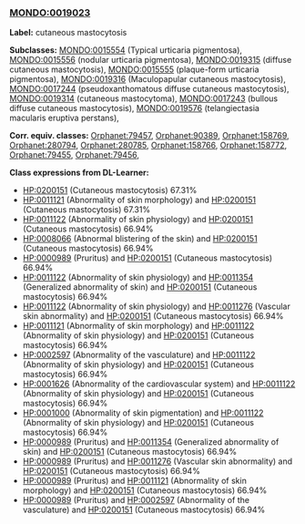 
### [MONDO:0019023](http://purl.obolibrary.org/obo/MONDO_0019023)
**Label:** cutaneous mastocytosis

**Subclasses:** [MONDO:0015554](http://purl.obolibrary.org/obo/MONDO_0015554) (Typical urticaria pigmentosa), [MONDO:0015556](http://purl.obolibrary.org/obo/MONDO_0015556) (nodular urticaria pigmentosa), [MONDO:0019315](http://purl.obolibrary.org/obo/MONDO_0019315) (diffuse cutaneous mastocytosis), [MONDO:0015555](http://purl.obolibrary.org/obo/MONDO_0015555) (plaque-form urticaria pigmentosa), [MONDO:0019316](http://purl.obolibrary.org/obo/MONDO_0019316) (Maculopapular cutaneous mastocytosis), [MONDO:0017244](http://purl.obolibrary.org/obo/MONDO_0017244) (pseudoxanthomatous diffuse cutaneous mastocytosis), [MONDO:0019314](http://purl.obolibrary.org/obo/MONDO_0019314) (cutaneous mastocytoma), [MONDO:0017243](http://purl.obolibrary.org/obo/MONDO_0017243) (bullous diffuse cutaneous mastocytosis), [MONDO:0019576](http://purl.obolibrary.org/obo/MONDO_0019576) (telangiectasia macularis eruptiva perstans), 

**Corr. equiv. classes:** [Orphanet:79457](http://www.orpha.net/ORDO/Orphanet_79457), [Orphanet:90389](http://www.orpha.net/ORDO/Orphanet_90389), [Orphanet:158769](http://www.orpha.net/ORDO/Orphanet_158769), [Orphanet:280794](http://www.orpha.net/ORDO/Orphanet_280794), [Orphanet:280785](http://www.orpha.net/ORDO/Orphanet_280785), [Orphanet:158766](http://www.orpha.net/ORDO/Orphanet_158766), [Orphanet:158772](http://www.orpha.net/ORDO/Orphanet_158772), [Orphanet:79455](http://www.orpha.net/ORDO/Orphanet_79455), [Orphanet:79456](http://www.orpha.net/ORDO/Orphanet_79456), 

**Class expressions from DL-Learner:**

- [HP:0200151](http://purl.obolibrary.org/obo/HP_0200151) (Cutaneous mastocytosis) 67.31%
- [HP:0011121](http://purl.obolibrary.org/obo/HP_0011121) (Abnormality of skin morphology) and [HP:0200151](http://purl.obolibrary.org/obo/HP_0200151) (Cutaneous mastocytosis) 67.31%
- [HP:0011122](http://purl.obolibrary.org/obo/HP_0011122) (Abnormality of skin physiology) and [HP:0200151](http://purl.obolibrary.org/obo/HP_0200151) (Cutaneous mastocytosis) 66.94%
- [HP:0008066](http://purl.obolibrary.org/obo/HP_0008066) (Abnormal blistering of the skin) and [HP:0200151](http://purl.obolibrary.org/obo/HP_0200151) (Cutaneous mastocytosis) 66.94%
- [HP:0000989](http://purl.obolibrary.org/obo/HP_0000989) (Pruritus) and [HP:0200151](http://purl.obolibrary.org/obo/HP_0200151) (Cutaneous mastocytosis) 66.94%
- [HP:0011122](http://purl.obolibrary.org/obo/HP_0011122) (Abnormality of skin physiology) and [HP:0011354](http://purl.obolibrary.org/obo/HP_0011354) (Generalized abnormality of skin) and [HP:0200151](http://purl.obolibrary.org/obo/HP_0200151) (Cutaneous mastocytosis) 66.94%
- [HP:0011122](http://purl.obolibrary.org/obo/HP_0011122) (Abnormality of skin physiology) and [HP:0011276](http://purl.obolibrary.org/obo/HP_0011276) (Vascular skin abnormality) and [HP:0200151](http://purl.obolibrary.org/obo/HP_0200151) (Cutaneous mastocytosis) 66.94%
- [HP:0011121](http://purl.obolibrary.org/obo/HP_0011121) (Abnormality of skin morphology) and [HP:0011122](http://purl.obolibrary.org/obo/HP_0011122) (Abnormality of skin physiology) and [HP:0200151](http://purl.obolibrary.org/obo/HP_0200151) (Cutaneous mastocytosis) 66.94%
- [HP:0002597](http://purl.obolibrary.org/obo/HP_0002597) (Abnormality of the vasculature) and [HP:0011122](http://purl.obolibrary.org/obo/HP_0011122) (Abnormality of skin physiology) and [HP:0200151](http://purl.obolibrary.org/obo/HP_0200151) (Cutaneous mastocytosis) 66.94%
- [HP:0001626](http://purl.obolibrary.org/obo/HP_0001626) (Abnormality of the cardiovascular system) and [HP:0011122](http://purl.obolibrary.org/obo/HP_0011122) (Abnormality of skin physiology) and [HP:0200151](http://purl.obolibrary.org/obo/HP_0200151) (Cutaneous mastocytosis) 66.94%
- [HP:0001000](http://purl.obolibrary.org/obo/HP_0001000) (Abnormality of skin pigmentation) and [HP:0011122](http://purl.obolibrary.org/obo/HP_0011122) (Abnormality of skin physiology) and [HP:0200151](http://purl.obolibrary.org/obo/HP_0200151) (Cutaneous mastocytosis) 66.94%
- [HP:0000989](http://purl.obolibrary.org/obo/HP_0000989) (Pruritus) and [HP:0011354](http://purl.obolibrary.org/obo/HP_0011354) (Generalized abnormality of skin) and [HP:0200151](http://purl.obolibrary.org/obo/HP_0200151) (Cutaneous mastocytosis) 66.94%
- [HP:0000989](http://purl.obolibrary.org/obo/HP_0000989) (Pruritus) and [HP:0011276](http://purl.obolibrary.org/obo/HP_0011276) (Vascular skin abnormality) and [HP:0200151](http://purl.obolibrary.org/obo/HP_0200151) (Cutaneous mastocytosis) 66.94%
- [HP:0000989](http://purl.obolibrary.org/obo/HP_0000989) (Pruritus) and [HP:0011121](http://purl.obolibrary.org/obo/HP_0011121) (Abnormality of skin morphology) and [HP:0200151](http://purl.obolibrary.org/obo/HP_0200151) (Cutaneous mastocytosis) 66.94%
- [HP:0000989](http://purl.obolibrary.org/obo/HP_0000989) (Pruritus) and [HP:0002597](http://purl.obolibrary.org/obo/HP_0002597) (Abnormality of the vasculature) and [HP:0200151](http://purl.obolibrary.org/obo/HP_0200151) (Cutaneous mastocytosis) 66.94%


